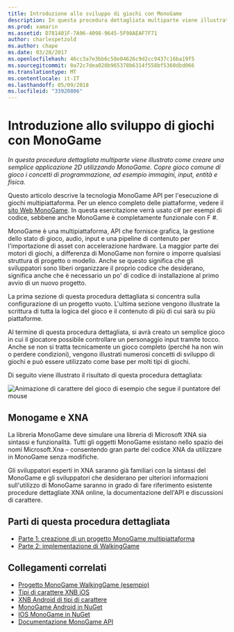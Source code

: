 ```yaml
---
title: Introduzione allo sviluppo di giochi con MonoGame
description: In questa procedura dettagliata multiparte viene illustrato come creare una semplice applicazione 2D utilizzando MonoGame.  Copre gioco comune di gioco i concetti di programmazione, ad esempio immagini, input, entità e fisica.
ms.prod: xamarin
ms.assetid: D781401F-7A96-4098-9645-5F98AEAF7F71
author: charlespetzold
ms.author: chape
ms.date: 03/28/2017
ms.openlocfilehash: 46cc3a7e3bb6c58e04626c9d2cc9437c16ba19f5
ms.sourcegitcommit: 0a72c7dea020b965378b6314f558bf5360dbd066
ms.translationtype: MT
ms.contentlocale: it-IT
ms.lasthandoff: 05/09/2018
ms.locfileid: "33920806"
---
```

# <a name="introduction-to-game-development-with-monogame"></a>Introduzione allo sviluppo di giochi con MonoGame

_In questa procedura dettagliata multiparte viene illustrato come creare una semplice applicazione 2D utilizzando MonoGame.  Copre gioco comune di gioco i concetti di programmazione, ad esempio immagini, input, entità e fisica._

Questo articolo descrive la tecnologia MonoGame API per l'esecuzione di giochi multipiattaforma. Per un elenco completo delle piattaforme, vedere il [sito Web MonoGame](http://www.monogame.net/). In questa esercitazione verrà usato c# per esempi di codice, sebbene anche MonoGame è completamente funzionale con F #.

MonoGame è una multipiattaforma, API che fornisce grafica, la gestione dello stato di gioco, audio, input e una pipeline di contenuto per l'importazione di asset con accelerazione hardware. La maggior parte dei motori di giochi, a differenza di MonoGame non fornire o imporre qualsiasi struttura di progetto o modello.  Anche se questo significa che gli sviluppatori sono liberi organizzare il proprio codice che desiderano, significa anche che è necessario un po' di codice di installazione al primo avvio di un nuovo progetto.

La prima sezione di questa procedura dettagliata si concentra sulla configurazione di un progetto vuoto. L'ultima sezione vengono illustrate la scrittura di tutta la logica del gioco e il contenuto di più di cui sarà su più piattaforme.

Al termine di questa procedura dettagliata, si avrà creato un semplice gioco in cui il giocatore possibile controllare un personaggio input tramite tocco.  Anche se non si tratta tecnicamente un gioco completo (perché ha non win o perdere condizioni), vengono illustrati numerosi concetti di sviluppo di giochi e può essere utilizzato come base per molti tipi di giochi. 

Di seguito viene illustrato il risultato di questa procedura dettagliata:

![Animazione di carattere del gioco di esempio che segue il puntatore del mouse](images/image1.gif)

## <a name="monogame-and-xna"></a>Monogame e XNA

La libreria MonoGame deve simulare una libreria di Microsoft XNA sia sintassi e funzionalità.  Tutti gli oggetti MonoGame esistano nello spazio dei nomi Microsoft.Xna – consentendo gran parte del codice XNA da utilizzare in MonoGame senza modifiche. 

Gli sviluppatori esperti in XNA saranno già familiari con la sintassi del MonoGame e gli sviluppatori che desiderano per ulteriori informazioni sull'utilizzo di MonoGame saranno in grado di fare riferimento esistente procedure dettagliate XNA online, la documentazione dell'API e discussioni di carattere.


## <a name="walkthrough-parts"></a>Parti di questa procedura dettagliata

- [Parte 1: creazione di un progetto MonoGame multipiattaforma](~/graphics-games/monogame/introduction/part1.md)
- [Parte 2: implementazione di WalkingGame](~/graphics-games/monogame/introduction/part2.md)

## <a name="related-links"></a>Collegamenti correlati

- [Progetto MonoGame WalkingGame (esempio)](https://developer.xamarin.com/samples/mobile/WalkingGameMG/)
- [Tipi di carattere XNB iOS](https://github.com/mono/CocosSharp/tree/master/Samples/GameStarterKit/GameStarterKit/Content/fonts)
- [XNB Android di tipi di carattere](https://github.com/mono/CocosSharp/tree/master/Samples/GameStarterKit/GameStarterKit/Assets/Content/fonts)
- [MonoGame Android in NuGet](https://www.nuget.org/packages/MonoGame.Framework.Android/)
- [IOS MonoGame in NuGet](https://www.nuget.org/packages/MonoGame.Framework.iOS/)
- [Documentazione MonoGame API](http://www.monogame.net/documentation/?page=main)

